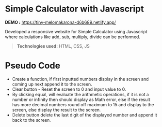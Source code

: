 # Simple Calculator with Javascript

**DEMO :** https://tiny-melomakarona-d6b689.netlify.app/

Developed a responsive website for Simple Calculator using Javascript where calculations like add, sub, multiply, divide can be performed.

> **Technologies used:** HTML, CSS, JS

# Pseudo Code

 - Create a function, if first inputted numbers display in the screen and coming up next append it to the screen.
 - Clear button - Reset the screen to 0 and input value to 0.
 - By clicking equal, will evaluate the arithmetic operations, if it is not a number or infinity then should display as Math error, else if the result has more decimal numbers round off maximum to 15 and display to the screen, else display the result to the screen.
 - Delete button delete the last digit of the displayed number and append it back to the screen.